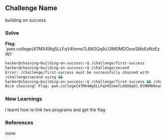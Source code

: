 ## Challenge Name
building on success

### Solve
**Flag:** `pwn.college{47MX4Wg5LLFqV4Inme7L69OQq9J.0lM0MDOxwSMzEzNzEzW}'

```bash
hacker@chaining~building-on-success:~$ /challenge/first-success
hacker@chaining~building-on-success:~$ /challenge/second
Error: /challenge/first-success must be successfully chained with 
/challenge/second using &&
hacker@chaining~building-on-success:~$ /challenge/first-success && /challenge/second
Nice chaining! Flag: pwn.college{47MX4Wg5LLFqV4Inme7L69OQq9J.0lM0MDOxwSMzEzNzEzW}
```

### New Learnings
i learnt how to link two programs and get the flag

### References 
none
